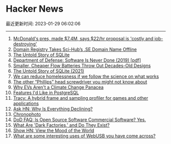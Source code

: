 # Hacker News

最近更新时间: 2023-01-29 06:02:06

--- 
1. [McDonald's pres, made $7.4M, says $22/hr proposal is 'costly and job-destroying'](https://www.businessinsider.com/mcdonalds-exec-slams-california-lawmakers-for-passing-fast-food-law-2023-1) 
2. [Domain Registry Takes Sci-Hub’s .SE Domain Name Offline](https://torrentfreak.com/domain-registry-takes-sci-hubs-se-domain-name-offline-230126/) 
3. [The Untold Story of SQLite](https://corecursive.com/066-sqlite-with-richard-hipp/) 
4. [Department of Defense: Software Is Never Done (2019) [pdf]](https://media.defense.gov/2019/Apr/30/2002124828/-1/-1/0/SOFTWAREISNEVERDONE_REFACTORINGTHEACQUISITIONCODEFORCOMPETITIVEADVANTAGE_FINAL.SWAP.REPORT.PDF) 
5. [Smaller, Cheaper Flow Batteries Throw Out Decades-Old Designs](https://spectrum.ieee.org/flow-battery) 
6. [The Untold Story of SQLite (2021)](https://corecursive.com/066-sqlite-with-richard-hipp/) 
7. [We can reduce homelessness if we follow the science on what works](https://www.newscientist.com/article/2356643-we-can-reduce-homelessness-if-we-follow-the-science-on-what-works/) 
8. [The other “Phillips” head screwdriver you might not know about](https://shoppress.dormanproducts.com/not-every-phillips-head/) 
9. [Why EVs Aren't a Climate Change Panacea](https://spectrum.ieee.org/the-ev-transition-explained-2659316104) 
10. [Features I'd Like in PostgreSQL](https://gilslotd.com/blog/features_id_postgresql) 
11. [Tracy: A hybrid frame and sampling profiler for games and other applications](https://github.com/wolfpld/tracy) 
12. [Ask HN: Why Is Everything Declining?](https://news.ycombinator.com/item?id=34560255) 
13. [Chronophoto](https://www.chronophoto.app/game.html) 
14. [DoD FAQ: Is Open Source Software Commercial Software? Yes.](https://dodcio.defense.gov/Open-Source-Software-FAQ/#q-is-oss-commercial-software-is-it-cots) 
15. [What Are 'Dark Factories,' and Do They Exist?](https://www.grainger.com/know-how/industry/manufacturing/kh-what-is-a-dark-factory) 
16. [Show HN: View the Mood of the World](https://mymood.today/records) 
17. [What are some interesting uses of WebUSB you have come across?](https://news.ycombinator.com/item?id=34562256) 
